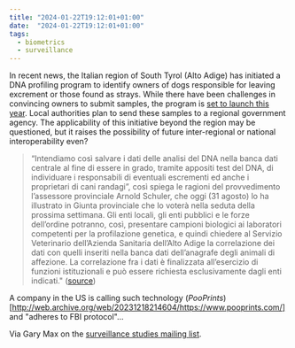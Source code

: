 ```yaml
---
title: "2024-01-22T19:12:01+01:00"
date:  "2024-01-22T19:12:01+01:00"
tags:
  - biometrics
  - surveillance
---
```


In recent news, the Italian region of South Tyrol (Alto Adige) has initiated a DNA profiling program to identify owners of dogs responsible for leaving excrement or those found as strays. While there have been challenges in convincing owners to submit samples, the program is [set to launch this year](http://web.archive.org/web/20240122183247/https://news.provincia.bz.it/it/news/profilazione-genetica-canina-a-fine-mese-implementazione-del-servizio). Local authorities plan to send these samples to a regional government agency. The applicability of this initiative beyond the region may be questioned, but it raises the possibility of future inter-regional or national interoperability even?

> “Intendiamo così salvare i dati delle analisi del DNA nella banca dati centrale al fine di essere in grado, tramite appositi test del DNA, di individuare i responsabili di eventuali escrementi ed anche i proprietari di cani randagi”, così spiega le ragioni del provvedimento l’assessore provinciale Arnold Schuler, che oggi (31 agosto) lo ha illustrato in Giunta provinciale che lo voterà nella seduta della prossima settimana. Gli enti locali, gli enti pubblici e le forze dell’ordine potranno, così, presentare campioni biologici ai laboratori competenti per la profilazione genetica, e quindi chiedere al Servizio Veterinario dell’Azienda Sanitaria dell’Alto Adige la correlazione dei dati con quelli inseriti nella banca dati dell’anagrafe degli animali di affezione. La correlazione fra i dati è finalizzata all’esercizio di funzioni istituzionali e può essere richiesta esclusivamente dagli enti indicati." ([source](http://web.archive.org/web/20240122183205/https://news.provincia.bz.it/it/news/banca-dati-del-dna-canino-dal-1-gennaio-2022))

A company in the US is calling such technology (_PooPrints_)[http://web.archive.org/web/20231218214604/https://www.pooprints.com/] and "adheres to FBI protocol"...

Via Gary Max on the [surveillance studies mailing list](https://www.surveillance-studies.net/).
